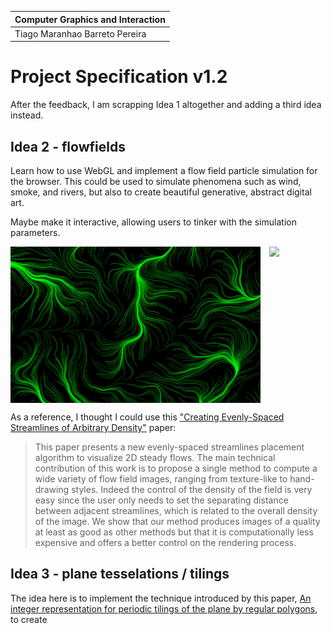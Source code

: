 
| Computer Graphics and Interaction |
| --------------------------------- |
| Tiago Maranhao Barreto Pereira    |


# Project Specification v1.2

After the feedback, I am scrapping Idea 1 altogether and adding a third idea instead.

## Idea 2 - flowfields

Learn how to use WebGL and implement a flow field particle simulation for the browser. This could be used to simulate phenomena such as wind, smoke, and rivers, but also to create beautiful generative, abstract digital art.

Maybe make it interactive, allowing users to tinker with the simulation parameters.

<div style="display: flex;">
    <img style="width: 400px;" src="snortthesnake-green-perlin-flow-field-2.jpg">
    <img style="width: 400px; margin-left: 1em;" src="flow-fields.png">
</div>

As a reference, I thought I could use this ["Creating Evenly-Spaced Streamlines of Arbitrary Density"](https://link.springer.com/chapter/10.1007/978-3-7091-6876-9_5) paper:

> This paper presents a new evenly-spaced streamlines placement algorithm to visualize 2D steady flows. The main technical contribution of this work is to propose a single method to compute a wide variety of flow field images, ranging from texture-like to hand-drawing styles. Indeed the control of the density of the field is very easy since the user only needs to set the separating distance between adjacent streamlines, which is related to the overall density of the image. We show that our method produces images of a quality at least as good as other methods but that it is computationally less expensive and offers a better control on the rendering process.

## Idea 3 - plane tesselations / tilings

The idea here is to implement the technique introduced by this paper, [An integer representation for periodic tilings of the plane by regular polygons](https://www.sciencedirect.com/science/article/pii/S0097849321000078), to create

